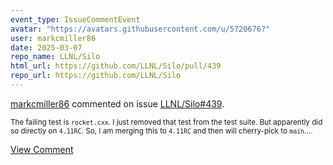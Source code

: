 ```yaml
---
event_type: IssueCommentEvent
avatar: "https://avatars.githubusercontent.com/u/5720676?"
user: markcmiller86
date: 2025-03-07
repo_name: LLNL/Silo
html_url: https://github.com/LLNL/Silo/pull/439
repo_url: https://github.com/LLNL/Silo
---
```


<a href='https://github.com/markcmiller86' target='_blank'>markcmiller86</a> commented on issue <a href='https://github.com/LLNL/Silo/pull/439' target='_blank'>LLNL/Silo#439</a>.

<small>The failing test is `rocket.cxx`. I just removed that test from the test suite. But apparently did so directly on `4.11RC`. So, I am merging this to `4.11RC` and then will cherry-pick to `main`....</small>

<a href='https://github.com/LLNL/Silo/pull/439' target='_blank'>View Comment</a>